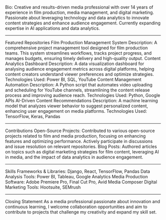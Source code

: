 Bio:
Creative and results-driven media professional with over 14 years of experience in film production, media management, and digital marketing. Passionate about leveraging technology and data analytics to innovate content strategies and enhance audience engagement. Currently expanding expertise in AI applications and data analytics.
________________________________________
Featured Repositories
Film Production Management System
Description: A comprehensive project management tool designed for film production teams. This system streamlines workflows, tracks project progress, and manages budgets, ensuring timely delivery and high-quality output.
Content Analytics Dashboard
Description: A data visualization dashboard for analysing audience engagement metrics across digital platforms, helping content creators understand viewer preferences and optimize strategies.
Technologies Used: Power BI, SQL, 
YouTube Content Management Automation
Description: A Python script that automates video uploading and scheduling for YouTube channels, streamlining the content release process and improving audience reach.
Technologies Used: Python, Google APIs
AI-Driven Content Recommendations
Description: A machine learning model that analyzes viewer behavior to suggest personalized content, enhancing user engagement on media platforms.
Technologies Used: TensorFlow, Keras, Pandas
________________________________________
Contributions
Open-Source Projects:
Contributed to various open-source projects related to film and media production, focusing on enhancing features and optimizing performance.
Actively participate in discussions and issue resolution on relevant repositories.
Blog Posts:
Authored articles on topics such as digital marketing strategies for film content, leveraging AI in media, and the impact of data analytics in audience engagement.
________________________________________
Skills
Frameworks & Libraries: Django, React, TensorFlow, Pandas
Data Analysis Tools: Power BI, Tableau, Google Analytics
Media Production Software: Adobe Premiere Pro, Final Cut Pro, Avid Media Composer
Digital Marketing Tools: Hootsuite, SEMrush
________________________________________
Closing Statement
As a media professional passionate about innovation and continuous learning, I welcome collaboration opportunities and aim to contribute to projects that challenge my creativity and expand my skill set.

